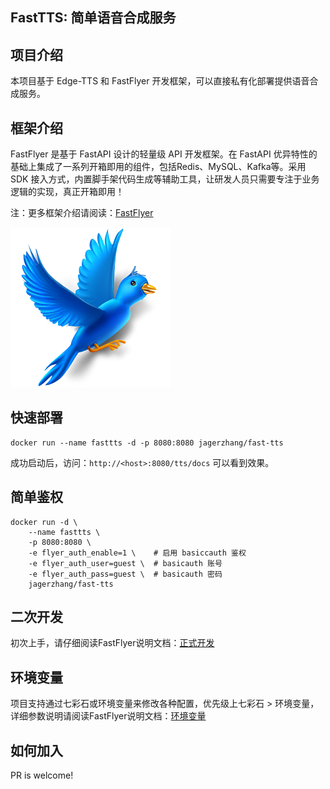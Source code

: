 ## FastTTS: 简单语音合成服务

## 项目介绍
本项目基于 Edge-TTS 和 FastFlyer 开发框架，可以直接私有化部署提供语音合成服务。

## 框架介绍
FastFlyer 是基于 FastAPI 设计的轻量级 API 开发框架。在 FastAPI 优异特性的基础上集成了一系列开箱即用的组件，包括Redis、MySQL、Kafka等。采用 SDK 接入方式，内置脚手架代码生成等辅助工具，让研发人员只需要专注于业务逻辑的实现，真正开箱即用！

注：更多框架介绍请阅读：[FastFlyer](https://github.com/jagerzhang/fastflyer)

![FastFlyer](logo.png)

## 快速部署

```
docker run --name fasttts -d -p 8080:8080 jagerzhang/fast-tts 
```
成功启动后，访问：`http://<host>:8080/tts/docs` 可以看到效果。

## 简单鉴权

```
docker run -d \
    --name fasttts \
    -p 8080:8080 \
    -e flyer_auth_enable=1 \    # 启用 basiccauth 鉴权
    -e flyer_auth_user=guest \  # basicauth 账号 
    -e flyer_auth_pass=guest \  # basicauth 密码
    jagerzhang/fast-tts 
```

## 二次开发
初次上手，请仔细阅读FastFlyer说明文档：[正式开发](https://github.com/jagerzhang/fastflyer#正式开发)

## 环境变量
项目支持通过七彩石或环境变量来修改各种配置，优先级上七彩石 > 环境变量，详细参数说明请阅读FastFlyer说明文档：[环境变量](https://github.com/jagerzhang/fastflyer#环境变量)

## 如何加入
PR is welcome!
